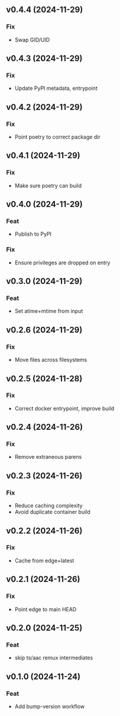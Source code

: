 ## v0.4.4 (2024-11-29)

### Fix

- Swap GID/UID

## v0.4.3 (2024-11-29)

### Fix

- Update PyPI metadata, entrypoint

## v0.4.2 (2024-11-29)

### Fix

- Point poetry to correct package dir

## v0.4.1 (2024-11-29)

### Fix

- Make sure poetry can build

## v0.4.0 (2024-11-29)

### Feat

- Publish to PyPI

### Fix

- Ensure privileges are dropped on entry

## v0.3.0 (2024-11-29)

### Feat

- Set atime+mtime from input

## v0.2.6 (2024-11-29)

### Fix

- Move files across filesystems

## v0.2.5 (2024-11-28)

### Fix

- Correct docker entrypoint, improve build

## v0.2.4 (2024-11-26)

### Fix

- Remove extraneous parens

## v0.2.3 (2024-11-26)

### Fix

- Reduce caching complexity
- Avoid duplicate container build

## v0.2.2 (2024-11-26)

### Fix

- Cache from edge+latest

## v0.2.1 (2024-11-26)

### Fix

- Point edge to main HEAD

## v0.2.0 (2024-11-25)

### Feat

- skip ts/aac remux intermediates

## v0.1.0 (2024-11-24)

### Feat

- Add bump-version workflow
